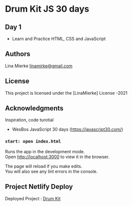 # Drum Kit JS 30 days 
## Day 1

- Learn and Practice HTML, CSS and JavaScript


## Authors

Lina Mierke
linamirke@gmail.com

## License

This project is licensed under the [LinaMierke] License -2021

## Acknowledgments

Inspiration, code turotial

- WesBos JavaScript 30 days (https://javascript30.com/)

### `start: open index.html`

Runs the app in the development mode. \
Open [http://localhost:3000](http://localhost:3000) to view it in the browser.

The page will reload if you make edits.\
You will also see any lint errors in the console.

## Project Netlify Deploy

Deployed Project : [Drum Kit](https://drumkitjs1.netlify.app/)

